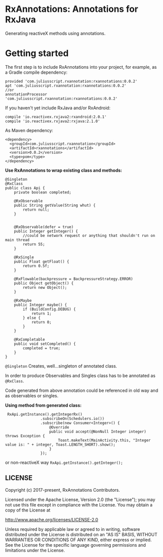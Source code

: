 # RxAnnotations: Annotations for RxJava
Generating reactiveX methods using annotations.
 
# Getting started

The first step is to include RxAnnotations into your project, for example, as a Gradle compile dependency:
```
provided 'com.juliusscript.rxannotation:rxannotations:0.0.2'
apt 'com.juliusscript.rxannotation:rxannotations:0.0.2'
//or
annotationProcessor 'com.juliusscript.rxannotation:rxannotations:0.0.2'
```

If you haven't yet include RxJava and/or RxAndroid:
```
compile 'io.reactivex.rxjava2:rxandroid:2.0.1'
compile 'io.reactivex.rxjava2:rxjava:2.1.0'
```

As Maven dependency:
```
<dependency>
  <groupId>com.juliusscript.rxannotation</groupId>
  <artifactId>rxannotations</artifactId>
  <version>0.0.2</version>
  <type>pom</type>
</dependency>
```
<b>Use RxAnnotations to wrap existing class and methods:</b>
```
@Singleton
@RxClass
public class Api {
    private boolean completed;

    @RxObservable
    public String getValue(String whut) {
        return null;
    }


    @RxObservable(defer = true)
    public Integer getInteger() {
        //could be network request or anything that shouldn't run on main thread
        return 55;
    }

    @RxSingle
    public Float getFloat() {
        return 0.5f;
    }
    
    @RxFlowable(backpressure = BackpressureStrategy.ERROR)
    public Object getObject() {
        return new Object();
    }

    @RxMaybe
    public Integer maybe() {
        if (BuildConfig.DEBUG) {
            return 1;
        } else {
            return 0;
        }
    }

    @RxCompletable
    public void setCompleted() {
        completed = true;
    }
}
```

`@Singleton` Creates, well...singleton of annotated class.

In order to produce Observables and Singles class has to be annotated as `@RxClass`.

Code generated from above annotation could be referenced in old way and as observables or singles.

<b>Using method from generated class:</b>
```
 RxApi.getInstance().getIntegerRx()
                .subscribeOn(Schedulers.io())
                .subscribe(new Consumer<Integer>() {
                    @Override
                    public void accept(@NonNull Integer integer) throws Exception {
                        Toast.makeText(MainActivity.this, "Integer value is: " + integer, Toast.LENGTH_SHORT).show();
                    }
                });
```
or non-reactiveX way
`RxApi.getInstance().getInteger();`
 
## LICENSE

Copyright (c) 2017-present, RxAnnotations Contributors.

Licensed under the Apache License, Version 2.0 (the "License");
you may not use this file except in compliance with the License.
You may obtain a copy of the License at

<http://www.apache.org/licenses/LICENSE-2.0>

Unless required by applicable law or agreed to in writing, software
distributed under the License is distributed on an "AS IS" BASIS,
WITHOUT WARRANTIES OR CONDITIONS OF ANY KIND, either express or implied.
See the License for the specific language governing permissions and
limitations under the License.
